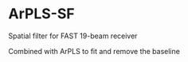 # ArPLS-SF
Spatial filter for FAST 19-beam receiver

Combined with ArPLS to fit and remove the baseline
